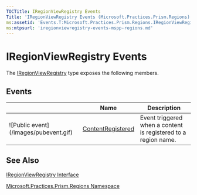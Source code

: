 ```yaml
---
TOCTitle: IRegionViewRegistry Events
Title: 'IRegionViewRegistry Events (Microsoft.Practices.Prism.Regions)'
ms:assetid: 'Events.T:Microsoft.Practices.Prism.Regions.IRegionViewRegistry'
ms:mtpsurl: 'iregionviewregistry-events-mspp-regions.md'
---
```


# IRegionViewRegistry Events

The [IRegionViewRegistry](https://msdn.microsoft.com/library/microsoft.practices.prism.regions.iregionviewregistry) type exposes the following members.

## Events


<table>

<thead>
<tr class="header">
<th> </th>
<th>Name</th>
<th>Description</th>
</tr>
</thead>
<tbody>
<tr class="odd">
<td>![Public event](/images/pubevent.gif)</td>
<td><a href="https://msdn.microsoft.com/library/microsoft.practices.prism.regions.iregionviewregistry.contentregistered">ContentRegistered</a></td>
<td><div class="summary">
Event triggered when a content is registered to a region name.
</div></td>
</tr>
</tbody>
</table>

## See Also
[IRegionViewRegistry Interface](https://msdn.microsoft.com/library/microsoft.practices.prism.regions.iregionviewregistry)

[Microsoft.Practices.Prism.Regions Namespace](https://msdn.microsoft.com/library/microsoft.practices.prism.regions)
